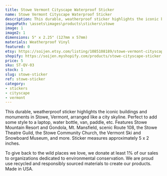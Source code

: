 ```yaml
---
title: Stowe Vermont Cityscape Waterproof Sticker
name: Stowe Vermont Cityscape Waterproof Sticker
description: This durable, weatherproof sticker highlights the iconic buildings and monuments in Stowe, Vermont, arranged like a city skyline. Perfect to add some style to a laptop, water bottle, van, paddle, etc. Features Stowe Mountain Resort and Gondola, Mt. Mansfield, scenic Route 108, the Stowe Theatre Guild, the Stowe Community Church, the Vermont Ski and Snowboard Museum, and more. Made in USA.
imagePath: \assets\images\products\stickers\stowe
image: 1
image2: 1
dimensions: 5" x 2.25" (127mm x 57mm)
materials: Weatherproof Vinyl
featured: 0
etsy: https://soijen.etsy.com/listing/1085108189/stowe-vermont-cityscape-sticker?utm_source=Copy&utm_medium=ListingManager&utm_campaign=Share&utm_term=so.lmsm&share_time=1695261550560
shopify: https://soijen.myshopify.com/products/stowe-cityscape-sticker
price: 5
sku: ST-QV-03
stock: 1
slug: stowe-sticker
ref: stowe-sticker
category:
- stickers
- cityscape
- vermont
---
```

This durable, weatherproof sticker highlights the iconic buildings and monuments in Stowe, Vermont, arranged like a city skyline. Perfect to add some style to a laptop, water bottle, van, paddle, etc. Features Stowe Mountain Resort and Gondola, Mt. Mansfield, scenic Route 108, the Stowe Theatre Guild, the Stowe Community Church, the Vermont Ski and Snowboard Museum, and more. Sticker measures approximately 5 x 2 inches.

To give back to the wild places we love, we donate at least 1% of our sales to organizations dedicated to environmental conservation. We are proud use recycled and responsibly sourced materials to create our products. Made in USA.
